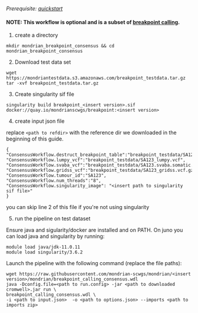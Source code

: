 
*Prerequisite: [quickstart](README.md)*


#### NOTE: This workflow is optional and is a subset of [breakpoint calling](quickstart/breakpoint_calling.md).

1. create a directory 
```
mkdir mondrian_breakpoint_consensus && cd mondrian_breakpoint_consensus
```

2. Download test data set

```
wget https://mondriantestdata.s3.amazonaws.com/breakpoint_testdata.tar.gz
tar -xvf breakpoint_testdata.tar.gz
```

3. Create singularity sif file
```
singularity build breakpoint_<insert version>.sif docker://quay.io/mondrianscwgs/breakpoint:<insert version>
```

4. create input json file

replace `<path to refdir>` with the reference dir we downloaded in the beginning of this guide.

```
{
"ConsensusWorkflow.destruct_breakpoint_table":"breakpoint_testdata/SA123_breakpoint_table.csv",
"ConsensusWorkflow.lumpy_vcf":"breakpoint_testdata/SA123_lumpy.vcf",
"ConsensusWorkflow.svaba_vcf":"breakpoint_testdata/SA123.svaba.somatic.sv.vcf.gz",
"ConsensusWorkflow.gridss_vcf":"breakpoint_testdata/SA123_gridss.vcf.gz",
"ConsensusWorkflow.tumour_id":"SA123",
"ConsensusWorkflow.num_threads":"8",
"ConsensusWorkflow.singularity_image": "<insert path to singularity sif file>"
}
```

you can skip line 2 of this file if you're not using singularity 

5. run the pipeline on test dataset

Ensure java and sigularity/docker are installed and on PATH. On juno you can load  java and singularity by running:

```
module load java/jdk-11.0.11
module load singularity/3.6.2
```

Launch the pipeline with the following command (replace the file paths):

```
wget https://raw.githubusercontent.com/mondrian-scwgs/mondrian/<insert version>/mondrian/breakpoint_calling_consensus.wdl
java -Dconfig.file=<path to run.config> -jar <path to downloaded cromwell>.jar run \
breakpoint_calling_consensus.wdl \
-i <path to input.json>  -o <path to options.json> --imports <path to imports zip>
```
